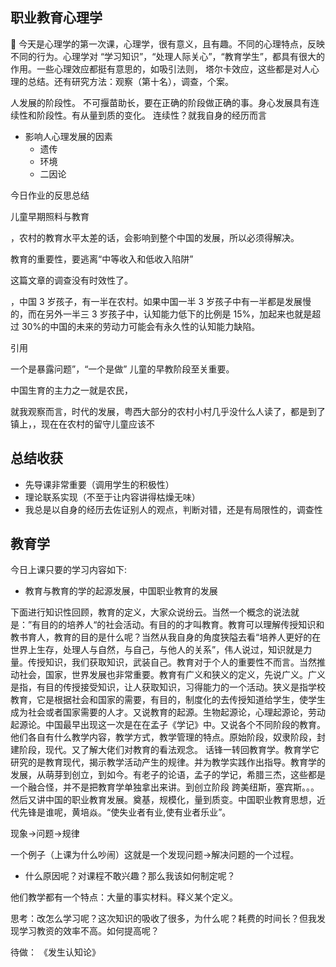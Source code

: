 ## 职业教育心理学

 今天是心理学的第一次课，心理学，很有意义，且有趣。不同的心理特点，反映不同的行为。心理学对
“学习知识”，“处理人际关心”，“教育学生”，都具有很大的作用。一些心理效应都挺有意思的，如吸引法则，
塔尔卡效应，这些都是对人心理的总结。还有研究方法：观察（第十名），调查，个案。

人发展的阶段性。 不可揠苗助长，要在正确的阶段做正确的事。身心发展具有连续性和阶段性。有从量到质的变化。
连续性？就我自身的经历而言

- 影响人心理发展的因素
  - 遗传
  - 环境
  - 二因论

今日作业的反思总结

儿童早期照料与教育

，农村的教育水平太差的话，会影响到整个中国的发展，所以必须得解决。

教育的重要性，要逃离“中等收入和低收入陷阱”

这篇文章的调查没有时效性了。

，中国 3 岁孩子，有一半在农村。如果中国一半 3 岁孩子中有一半都是发展慢的，而在另外一半三 3 岁孩子中，认知能力低下的比例是 15%，加起来也就是超过 30%的中国的未来的劳动力可能会有永久性的认知能力缺陷。

引用

一个是暴露问题”，“一个是做”
儿童的早教阶段至关重要。

中国生育的主力之一就是农民，

就我观察而言，时代的发展，粤西大部分的农村小村几乎没什么人读了，都是到了镇上，，现在在农村的留守儿童应该不

## 总结收获

- 先导课非常重要（调用学生的积极性）
- 理论联系实现（不至于让内容讲得枯燥无味）
- 我总是以自身的经历去佐证别人的观点，判断对错，还是有局限性的，调查性

## 教育学

今日上课只要的学习内容如下:

- 教育与教育的学的起源发展，中国职业教育的发展

下面进行知识性回顾，教育的定义，大家众说纷云。当然一个概念的说法就是：”有目的的培养人“的社会活动。有目的的才叫教育。教育可以理解传授知识和教书育人，教育的目的是什么呢？当然从我自身的角度狭隘去看“培养人更好的在世界上生存，处理人与自然，与自己，与他人的关系”，伟人说过，知识就是力量。传授知识，我们获取知识，武装自己。教育对于个人的重要性不而言。当然推动社会，国家，世界发展也非常重要。教育有广义和狭义的定义，先说广义。广义是指，有目的传授接受知识，让人获取知识，习得能力的一个活动。狭义是指学校教育，它是根据社会和国家的需要，有目的，制度化的去传授知道给学生，使学生成为社会或者国家需要的人才。又说教育的起源。生物起源论，心理起源论，劳动起源论。中国最早出现这一次是在在孟子《学记》中。又说各个不同阶段的教育。他们各自有什么教学内容，教学方式，教学管理的特点。原始阶段，奴隶阶段，封建阶段，现代。又了解大佬们对教育的看法观念。 话锋一转回教育学。教育学它研究的是教育现代，揭示教学活动产生的规律。并为教学实践作出指导。教育学的发展，从萌芽到创立，到如今。有老子的论语，孟子的学记，希腊三杰，这些都是一个融合怪，并不是把教育学单独拿出来讲。到创立阶段 跨美纽斯，塞宾斯。。。然后又讲中国的职业教育发展。奠基，规模化，量到质变。中国职业教育思想，近代先锋是谁呢，黄培焱。“使失业者有业,使有业者乐业”。

现象->问题->规律

一个例子（上课为什么吵闹）这就是一个发现问题->解决问题的一个过程。

- 什么原因呢？对课程不敢兴趣？那么我该如何制定呢？

他们教学都有一个特点：大量的事实材料。释义某个定义。

思考：改怎么学习呢？这次知识的吸收了很多，为什么呢？耗费的时间长？但我发现学习教资的效率不高。如何提高呢？

待做： 《发生认知论》
